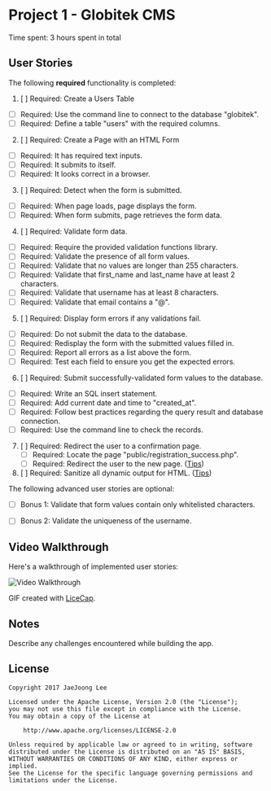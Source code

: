 # Project 1 - Globitek CMS

Time spent: 3 hours spent in total

## User Stories

The following **required** functionality is completed:

1. [ ]  Required: Create a Users Table
  * [ ]  Required: Use the command line to connect to the database "globitek".
  * [ ]  Required: Define a table "users" with the required columns.

2. [ ]  Required: Create a Page with an HTML Form
  * [ ]  Required: It has required text inputs.
  * [ ]  Required: It submits to itself.
  * [ ]  Required: It looks correct in a browser.

3. [ ]  Required: Detect when the form is submitted.
  * [ ]  Required: When page loads, page displays the form.
  * [ ]  Required: When form submits, page retrieves the form data.

4. [ ]  Required: Validate form data.
  * [ ]  Required: Require the provided validation functions library.
  * [ ]  Required: Validate the presence of all form values.
  * [ ]  Required: Validate that no values are longer than 255 characters.
  * [ ]  Required: Validate that first\_name and last\_name have at least 2 characters.
  * [ ]  Required: Validate that username has at least 8 characters.
  * [ ]  Required: Validate that email contains a "@".

5. [ ]  Required: Display form errors if any validations fail.
  * [ ]  Required: Do not submit the data to the database.
  * [ ]  Required: Redisplay the form with the submitted values filled in.
  * [ ]  Required: Report all errors as a list above the form.
  * [ ]  Required: Test each field to ensure you get the expected errors.

6. [ ]  Required: Submit successfully-validated form values to the database.
  * [ ]  Required: Write an SQL insert statement.
  * [ ]  Required: Add current date and time to "created\_at".
  * [ ]  Required: Follow best practices regarding the query result and database connection.
  * [ ]  Required: Use the command line to check the records.

7. [ ]  Required: Redirect the user to a confirmation page.
    * [ ]  Required: Locate the page "public/registration\_success.php".
    * [ ]  Required: Redirect the user to the new page. ([Tips](#!hints))

8. [ ]  Required: Sanitize all dynamic output for HTML. ([Tips](#!hints))


The following advanced user stories are optional:

* [ ]  Bonus 1: Validate that form values contain only whitelisted characters.

* [ ]  Bonus 2: Validate the uniqueness of the username.


## Video Walkthrough

Here's a walkthrough of implemented user stories:

<img src='http://http://i.imgur.com/q5IaZvT.gif' title='Video Walkthrough' width='' alt='Video Walkthrough' />

GIF created with [LiceCap](http://www.cockos.com/licecap/).

## Notes

Describe any challenges encountered while building the app.

## License

    Copyright 2017 JaeJoong Lee

    Licensed under the Apache License, Version 2.0 (the "License");
    you may not use this file except in compliance with the License.
    You may obtain a copy of the License at

        http://www.apache.org/licenses/LICENSE-2.0

    Unless required by applicable law or agreed to in writing, software
    distributed under the License is distributed on an "AS IS" BASIS,
    WITHOUT WARRANTIES OR CONDITIONS OF ANY KIND, either express or implied.
    See the License for the specific language governing permissions and
    limitations under the License.
